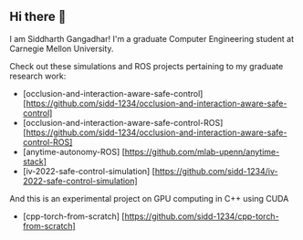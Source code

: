 ## Hi there 👋

I am Siddharth Gangadhar! I'm a graduate Computer Engineering student at Carnegie Mellon University.

Check out these simulations and ROS projects pertaining to my graduate research work:

* [occlusion-and-interaction-aware-safe-control] [https://github.com/sidd-1234/occlusion-and-interaction-aware-safe-control]
* [occlusion-and-interaction-aware-safe-control-ROS] [https://github.com/sidd-1234/occlusion-and-interaction-aware-safe-control-ROS]
* [anytime-autonomy-ROS] [https://github.com/mlab-upenn/anytime-stack]
* [iv-2022-safe-control-simulation] [https://github.com/sidd-1234/iv-2022-safe-control-simulation]

And this is an experimental project on GPU computing in C++ using CUDA

* [cpp-torch-from-scratch] [https://github.com/sidd-1234/cpp-torch-from-scratch]

<!--
**sidd-1234/sidd-1234** is a ✨ _special_ ✨ repository because its `README.md` (this file) appears on your GitHub profile.

Here are some ideas to get you started:

- 🔭 I’m currently working on ...
- 🌱 I’m currently learning ...
- 👯 I’m looking to collaborate on ...
- 🤔 I’m looking for help with ...
- 💬 Ask me about ...
- 📫 How to reach me: ...
- 😄 Pronouns: ...
- ⚡ Fun fact: ...
-->
